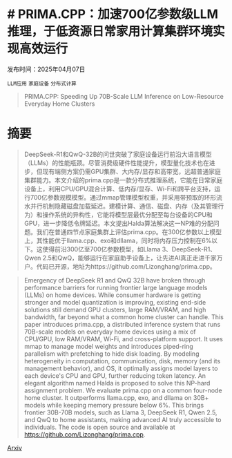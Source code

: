 # # PRIMA.CPP：加速700亿参数级LLM推理，于低资源日常家用计算集群环境实现高效运行

发布时间：2025年04月07日

`LLM应用` `家庭设备` `分布式计算`

> PRIMA.CPP: Speeding Up 70B-Scale LLM Inference on Low-Resource Everyday Home Clusters

# 摘要

> DeepSeek-R1和QwQ-32B的问世突破了家庭设备运行前沿大语言模型（LLMs）的性能瓶颈。尽管消费级硬件性能提升，模型量化技术也在进步，但现有端侧方案仍需GPU集群、大内存/显存和高带宽，远超普通家庭集群能力。本文介绍的prima.cpp是一款分布式推理系统，它能在日常家庭设备上，利用CPU/GPU混合计算、低内存/显存、Wi-Fi和跨平台支持，运行700亿参数规模模型。通过mmap管理模型权重，并采用带预取的环形流水并行机制隐藏磁盘加载延迟。建模计算、通信、磁盘、内存（及其管理行为）和操作系统的异构性，它能将模型层最优分配至每台设备的CPU和GPU，进一步降低令牌延迟。本文提出Halda算法解决这一NP难的分配问题。我们在普通四节点家庭集群上评估prima.cpp。在300亿参数以上模型上，其性能优于llama.cpp、exo和dllama，同时将内存压力控制在6%以下。这使得前沿300亿至700亿参数模型，如Llama 3、DeepSeek-R1、Qwen 2.5和QwQ，能够运行在家庭助手设备上，让先进AI真正走进千家万户。代码已开源，地址为https://github.com/Lizonghang/prima.cpp。

> Emergency of DeepSeek R1 and QwQ 32B have broken through performance barriers for running frontier large language models (LLMs) on home devices. While consumer hardware is getting stronger and model quantization is improving, existing end-side solutions still demand GPU clusters, large RAM/VRAM, and high bandwidth, far beyond what a common home cluster can handle. This paper introduces prima.cpp, a distributed inference system that runs 70B-scale models on everyday home devices using a mix of CPU/GPU, low RAM/VRAM, Wi-Fi, and cross-platform support. It uses mmap to manage model weights and introduces piped-ring parallelism with prefetching to hide disk loading. By modeling heterogeneity in computation, communication, disk, memory (and its management behavior), and OS, it optimally assigns model layers to each device's CPU and GPU, further reducing token latency. An elegant algorithm named Halda is proposed to solve this NP-hard assignment problem. We evaluate prima.cpp on a common four-node home cluster. It outperforms llama.cpp, exo, and dllama on 30B+ models while keeping memory pressure below 6%. This brings frontier 30B-70B models, such as Llama 3, DeepSeek R1, Qwen 2.5, and QwQ to home assistants, making advanced AI truly accessible to individuals. The code is open source and available at https://github.com/Lizonghang/prima.cpp.

[Arxiv](https://arxiv.org/abs/2504.08791)